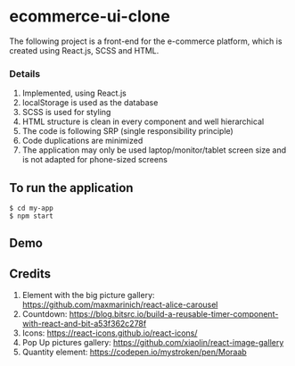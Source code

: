 # ecommerce-ui-clone
The following project is a front-end for the e-commerce platform, which is created using React.js, SCSS and HTML.
### Details
1. Implemented, using React.js
2. localStorage is used as the database
3. SCSS is used for styling
4. HTML structure is clean in every component and well hierarchical
5. The code is following SRP (single responsibility principle) 
6. Code duplications are minimized
7. The application may only be used laptop/monitor/tablet screen size and is not adapted for phone-sized screens
## To run the application
	$ cd my-app 
	$ npm start
    
## Demo



## Credits
1. Element with the big picture gallery: https://github.com/maxmarinich/react-alice-carousel
2. Countdown: https://blog.bitsrc.io/build-a-reusable-timer-component-with-react-and-bit-a53f362c278f
3. Icons: https://react-icons.github.io/react-icons/
4. Pop Up pictures gallery: https://github.com/xiaolin/react-image-gallery
5. Quantity element: https://codepen.io/mystroken/pen/Moraab
